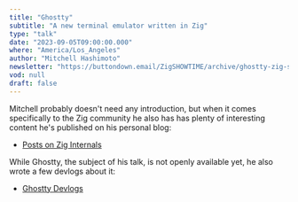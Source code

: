 ```yaml
---
title: "Ghostty"
subtitle: "A new terminal emulator written in Zig"
type: "talk"
date: "2023-09-05T09:00:00.000"
where: "America/Los_Angeles"
author: "Mitchell Hashimoto"
newsletter: "https://buttondown.email/ZigSHOWTIME/archive/ghostty-zig-showtime-32/"
vod: null
draft: false
---
```

Mitchell probably doesn't need any introduction, but when it comes specifically to the Zig community he also has has plenty of interesting content he's published on his personal blog:

- [Posts on Zig Internals](https://mitchellh.com/zig/)

While Ghostty, the subject of his talk, is not openly available yet, he also wrote a few devlogs about it:

- [Ghostty Devlogs](https://mitchellh.com/ghostty/)

